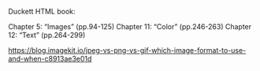 Duckett HTML book:

Chapter 5: “Images” (pp.94-125)
Chapter 11: “Color” (pp.246-263)
Chapter 12: “Text” (pp.264-299)

https://blog.imagekit.io/jpeg-vs-png-vs-gif-which-image-format-to-use-and-when-c8913ae3e01d